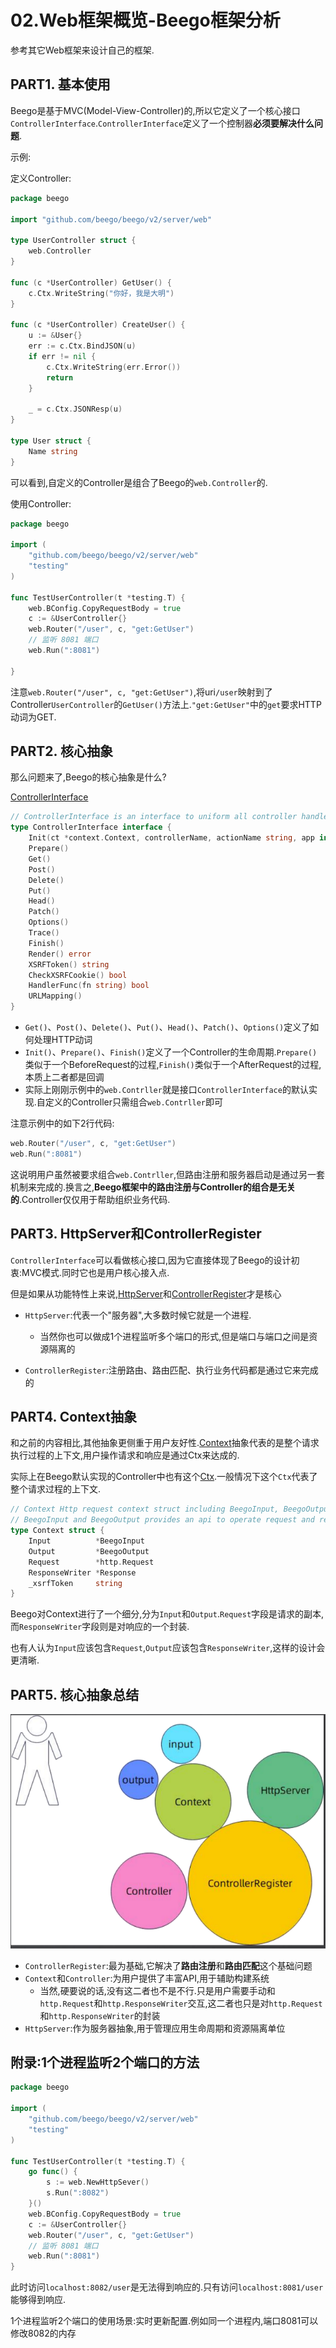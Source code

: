 # 02.Web框架概览-Beego框架分析

参考其它Web框架来设计自己的框架.

## PART1. 基本使用

Beego是基于MVC(Model-View-Controller)的,所以它定义了一个核心接口`ControllerInterface`.`ControllerInterface`定义了一个控制器**必须要解决什么问题**.

示例:

定义Controller:

```GO
package beego

import "github.com/beego/beego/v2/server/web"

type UserController struct {
	web.Controller
}

func (c *UserController) GetUser() {
	c.Ctx.WriteString("你好，我是大明")
}

func (c *UserController) CreateUser() {
	u := &User{}
	err := c.Ctx.BindJSON(u)
	if err != nil {
		c.Ctx.WriteString(err.Error())
		return
	}

	_ = c.Ctx.JSONResp(u)
}

type User struct {
	Name string
}
```

可以看到,自定义的Controller是组合了Beego的`web.Controller`的.

使用Controller:

```GO
package beego

import (
	"github.com/beego/beego/v2/server/web"
	"testing"
)

func TestUserController(t *testing.T) {
	web.BConfig.CopyRequestBody = true
	c := &UserController{}
	web.Router("/user", c, "get:GetUser")
	// 监听 8081 端口
	web.Run(":8081")

}
```

注意`web.Router("/user", c, "get:GetUser")`,将uri`/user`映射到了Controller`UserController`的`GetUser()`方法上.`"get:GetUser"`中的`get`要求HTTP动词为GET.

## PART2. 核心抽象

那么问题来了,Beego的核心抽象是什么?

[ControllerInterface](https://github.com/beego/beego/blob/develop/server/web/controller.go#L137)

```GO
// ControllerInterface is an interface to uniform all controller handler.
type ControllerInterface interface {
	Init(ct *context.Context, controllerName, actionName string, app interface{})
	Prepare()
	Get()
	Post()
	Delete()
	Put()
	Head()
	Patch()
	Options()
	Trace()
	Finish()
	Render() error
	XSRFToken() string
	CheckXSRFCookie() bool
	HandlerFunc(fn string) bool
	URLMapping()
}
```

- `Get()`、`Post()`、`Delete()`、`Put()`、`Head()`、`Patch()`、`Options()`定义了如何处理HTTP动词
- `Init()`、`Prepare()`、`Finish()`定义了一个Controller的生命周期.`Prepare()`类似于一个BeforeRequest的过程,`Finish()`类似于一个AfterRequest的过程,本质上二者都是回调
- 实际上刚刚示例中的`web.Contrller`就是接口`ControllerInterface`的默认实现.自定义的Controller只需组合`web.Contrller`即可

注意示例中的如下2行代码:

```GO
web.Router("/user", c, "get:GetUser")
web.Run(":8081")
```

这说明用户虽然被要求组合`web.Contrller`,但路由注册和服务器启动是通过另一套机制来完成的.换言之,**Beego框架中的路由注册与Controller的组合是无关的**.Controller仅仅用于帮助组织业务代码.

## PART3. HttpServer和ControllerRegister

`ControllerInterface`可以看做核心接口,因为它直接体现了Beego的设计初衷:MVC模式.同时它也是用户核心接入点.

但是如果从功能特性上来说,[HttpServer](https://github.com/beego/beego/blob/develop/server/web/server.go#L50)和[ControllerRegister](https://github.com/beego/beego/blob/develop/server/web/router.go#L160)才是核心

- `HttpServer`:代表一个"服务器",大多数时候它就是一个进程.
	- 当然你也可以做成1个进程监听多个端口的形式,但是端口与端口之间是资源隔离的

- `ControllerRegister`:注册路由、路由匹配、执行业务代码都是通过它来完成的

## PART4. Context抽象

和之前的内容相比,其他抽象更侧重于用户友好性.[Context](https://github.com/beego/beego/blob/develop/server/web/context/context.go#L72)抽象代表的是整个请求执行过程的上下文,用户操作请求和响应是通过Ctx来达成的.

实际上在Beego默认实现的Controller中也有这个[Ctx](https://github.com/beego/beego/blob/develop/server/web/controller.go#L109).一般情况下这个`Ctx`代表了整个请求过程的上下文.

```GO
// Context Http request context struct including BeegoInput, BeegoOutput, http.Request and http.ResponseWriter.
// BeegoInput and BeegoOutput provides an api to operate request and response more easily.
type Context struct {
	Input          *BeegoInput
	Output         *BeegoOutput
	Request        *http.Request
	ResponseWriter *Response
	_xsrfToken     string
}
```

Beego对Context进行了一个细分,分为`Input`和`Output`.`Request`字段是请求的副本,而`ResponseWriter`字段则是对响应的一个封装.

也有人认为`Input`应该包含`Request`,`Output`应该包含`ResponseWriter`,这样的设计会更清晰.

## PART5. 核心抽象总结

![Beego核心抽象](../img/Web框架之%20Server与路由树%20/2.Web框架概览-Beego框架分析/Beego核心抽象.png)

- `ControllerRegister`:最为基础,它解决了**路由注册**和**路由匹配**这个基础问题
- `Context`和`Controller`:为用户提供了丰富API,用于辅助构建系统
	- 当然,硬要说的话,没有这二者也不是不行.只是用户需要手动和`http.Request`和`http.ResponseWriter`交互,这二者也只是对`http.Request`和`http.ResponseWriter`的封装
- `HttpServer`:作为服务器抽象,用于管理应用生命周期和资源隔离单位

## 附录:1个进程监听2个端口的方法

```GO
package beego

import (
	"github.com/beego/beego/v2/server/web"
	"testing"
)

func TestUserController(t *testing.T) {
	go func() {
		s := web.NewHttpSever()
		s.Run(":8082")
	}()
	web.BConfig.CopyRequestBody = true
	c := &UserController{}
	web.Router("/user", c, "get:GetUser")
	// 监听 8081 端口
	web.Run(":8081")
}
```

此时访问`localhost:8082/user`是无法得到响应的.只有访问`localhost:8081/user`能够得到响应.

1个进程监听2个端口的使用场景:实时更新配置.例如同一个进程内,端口8081可以修改8082的内存
